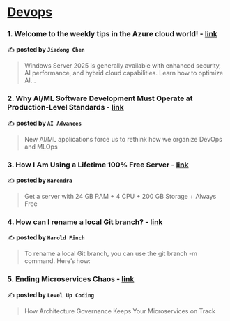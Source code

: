 
<h1><a href=https://medium.com/tag/devops/recommended target="_blank" rel="noopener noreferrer">Devops</a></h1>
<h3>1. Welcome to the weekly tips in the Azure cloud world! - <a href="https://medium.com/@jiadong-chen/welcome-to-the-weekly-tips-in-the-azure-cloud-world-e0f0e6923e41" target="_blank" rel="noopener noreferrer">link</a></h3>

✍️ **posted by `Jiadong Chen`**

<blockquote>Windows Server 2025 is generally available with enhanced security, AI performance, and hybrid cloud capabilities. Learn how to optimize AI…</blockquote>

<h3>2. Why AI/ML Software Development Must Operate at Production-Level Standards - <a href="https://medium.com/ai-advances/why-ai-ml-software-development-must-operate-at-production-level-standards-9411ae4c058c" target="_blank" rel="noopener noreferrer">link</a></h3>

✍️ **posted by `AI Advances`**

<blockquote>New AI/ML applications force us to rethink how we organize DevOps and MLOps</blockquote>

<h3>3. How I Am Using a Lifetime 100% Free Server - <a href="https://medium.com/@harendra21/how-i-am-using-a-lifetime-100-free-server-bd241e3a347a" target="_blank" rel="noopener noreferrer">link</a></h3>

✍️ **posted by `Harendra`**

<blockquote>Get a server with 24 GB RAM + 4 CPU + 200 GB Storage + Always Free</blockquote>

<h3>4. How can I rename a local Git branch? - <a href="https://medium.com/@haroldfinch01/how-can-i-rename-a-local-git-branch-e4b7981dd800" target="_blank" rel="noopener noreferrer">link</a></h3>

✍️ **posted by `Harold Finch`**

<blockquote>To rename a local Git branch, you can use the git branch -m command. Here’s how:</blockquote>

<h3>5. Ending Microservices Chaos - <a href="https://medium.com/gitconnected/ending-microservices-chaos-c1babe7bd061" target="_blank" rel="noopener noreferrer">link</a></h3>

✍️ **posted by `Level Up Coding`**

<blockquote>How Architecture Governance Keeps Your Microservices on Track</blockquote>

